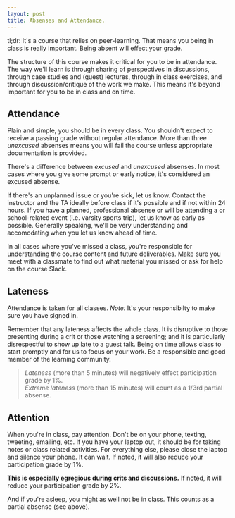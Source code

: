 ```yaml
---
layout: post
title: Absenses and Attendance.
---
```


<p class="message">
	tl;dr: It's a course that relies on peer-learning. That means you being in class is really important. Being absent will effect your grade. 
</p>

The structure of this course makes it critical for you to be in attendance. The way we'll learn is through sharing of perspectives in discussions, through case studies and (guest) lectures, through in class exercises, and through discussion/critique of the work we make. This means it's beyond important for you to be in class and on time.

## Attendance

Plain and simple, you should be in every class. You shouldn't expect to receive a passing grade without regular attendance. More than three _unexcused_ absenses means you will fail the course unless appropriate documentation is provided. 

There's a difference between _excused_ and _unexcused_ absenses. In most cases where you give some prompt or early notice, it's considered an excused absense. 

If there's an unplanned issue or you're sick, let us know. Contact the instructor and the TA ideally  before class if it's possible and if not within 24 hours.  If you have a planned, professional absense or will be attending a or school-related event (i.e. varsity sports trip), let us know as early as possible. Generally speaking, we'll be very understanding and accomodating when you let us know ahead of time.  

In all cases where you've missed a class, you're responsible for understanding the course content and future deliverables. Make sure you meet with a classmate to find out what material you missed or ask for help on the course Slack.

## Lateness

Attendance is taken for all classes. _Note:_ It's your responsibilty to make sure you have signed in. 

Remember that any lateness affects the whole class. It is disruptive to those presenting during a crit or those watching a screening; and it is particularly disrespectful to show up late to a guest talk. Being on time allows class to start promptly and for us to focus on your work. Be a responsible and good member of the learning community.

> _Lateness_ (more than 5 minutes) will negatively effect participation grade by 1%. <br/>
> _Extreme lateness_ (more than 15 minutes) will count as a 1/3rd partial absense. 

## Attention

When you're in class, pay attention. Don't be on your phone, texting, tweeting, emailing, etc. If you have your laptop out, it should be for taking notes or class related activities. For everything else, please close the laptop and silence your phone. It can wait. If noted, it will also reduce your participation grade by 1%.

__This is especially egregious during crits and discussions.__ If noted, it will reduce your participation grade by 2%.

And if you're asleep, you might as well not be in class. This counts as a partial absense (see above). 


